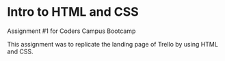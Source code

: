 # Intro to HTML and CSS

Assignment #1 for Coders Campus Bootcamp

This assignment was to replicate the landing page of Trello by using HTML and CSS.
